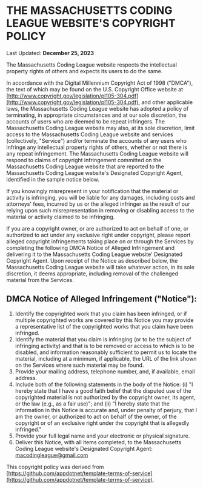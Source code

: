 # THE MASSACHUSETTS CODING LEAGUE WEBSITE'S COPYRIGHT POLICY

Last Updated: **December 25, 2023**

The Massachusetts Coding League website respects the intellectual property rights of others and expects its users to do the same.

In accordance with the Digital Millennium Copyright Act of 1998 ("DMCA"), the text of which may be found on the U.S. Copyright Office website at [http://www.copyright.gov/legislation/pl105-304.pdf](http://www.copyright.gov/legislation/pl105-304.pdf), and other applicable laws, the Massachusetts Coding League website has adopted a policy of terminating, in appropriate circumstances and at our sole discretion, the accounts of users who are deemed to be repeat infringers. The Massachusetts Coding League website may also, at its sole discretion, limit access to the Massachusetts Coding League website and services (collectively, "Service") and/or terminate the accounts of any users who infringe any intellectual property rights of others, whether or not there is any repeat infringement. The Massachusetts Coding League website will respond to claims of copyright infringement committed on the Massachusetts Coding League website that are reported to the Massachusetts Coding League website's Designated Copyright Agent, identified in the sample notice below.

If you knowingly misrepresent in your notification that the material or activity is infringing, you will be liable for any damages, including costs and attorneys' fees, incurred by us or the alleged infringer as the result of our relying upon such misrepresentation in removing or disabling access to the material or activity claimed to be infringing.

If you are a copyright owner, or are authorized to act on behalf of one, or authorized to act under any exclusive right under copyright, please report alleged copyright infringements taking place on or through the Services by completing the following DMCA Notice of Alleged Infringement and delivering it to the Massachusetts Coding League website' Designated Copyright Agent. Upon receipt of the Notice as described below, the Massachusetts Coding League website will take whatever action, in its sole discretion, it deems appropriate, including removal of the challenged material from the Services.

## DMCA Notice of Alleged Infringement ("Notice"):

1. Identify the copyrighted work that you claim has been infringed, or if multiple copyrighted works are covered by this Notice you may provide a representative list of the copyrighted works that you claim have been infringed.
2. Identify the material that you claim is infringing (or to be the subject of infringing activity) and that is to be removed or access to which is to be disabled, and information reasonably sufficient to permit us to locate the material, including at a minimum, if applicable, the URL of the link shown on the Services where such material may be found.
3. Provide your mailing address, telephone number, and, if available, email address.
4. Include both of the following statements in the body of the Notice: (i) "I hereby state that I have a good faith belief that the disputed use of the copyrighted material is not authorized by the copyright owner, its agent, or the law (e.g., as a fair use)"; and (ii) "I hereby state that the information in this Notice is accurate and, under penalty of perjury, that I am the owner, or authorized to act on behalf of the owner, of the copyright or of an exclusive right under the copyright that is allegedly infringed."
5. Provide your full legal name and your electronic or physical signature.
6. Deliver this Notice, with all items completed, to the Massachusetts Coding League website's Designated Copyright Agent: [macodingleague@gmail.com](mailto:macodingleague@gmail.com)

This copyright policy was derived from [https://github.com/appdotnet/template-terms-of-service](https://github.com/appdotnet/template-terms-of-service).
